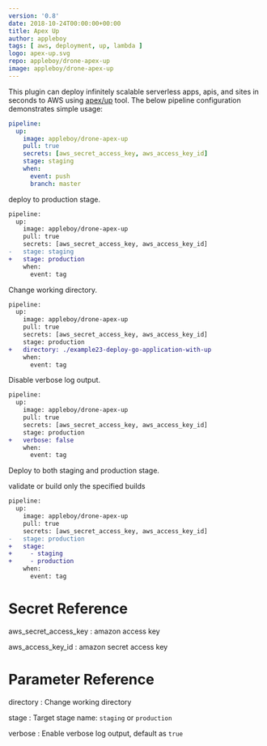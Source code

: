 ```yaml
---
version: '0.8'
date: 2018-10-24T00:00:00+00:00
title: Apex Up
author: appleboy
tags: [ aws, deployment, up, lambda ]
logo: apex-up.svg
repo: appleboy/drone-apex-up
image: appleboy/drone-apex-up
---
```


This plugin can deploy infinitely scalable serverless apps, apis, and sites in seconds to AWS using [apex/up](https://github.com/apex/up) tool. The below pipeline configuration demonstrates simple usage:

```yaml
pipeline:
  up:
    image: appleboy/drone-apex-up
    pull: true
    secrets: [aws_secret_access_key, aws_access_key_id]
    stage: staging
    when:
      event: push
      branch: master
```

deploy to production stage.

```diff
pipeline:
  up:
    image: appleboy/drone-apex-up
    pull: true
    secrets: [aws_secret_access_key, aws_access_key_id]
-   stage: staging
+   stage: production
    when:
      event: tag
```

Change working directory.

```diff
pipeline:
  up:
    image: appleboy/drone-apex-up
    pull: true
    secrets: [aws_secret_access_key, aws_access_key_id]
    stage: production
+   directory: ./example23-deploy-go-application-with-up
    when:
      event: tag
```

Disable verbose log output.

```diff
pipeline:
  up:
    image: appleboy/drone-apex-up
    pull: true
    secrets: [aws_secret_access_key, aws_access_key_id]
    stage: production
+   verbose: false
    when:
      event: tag
```

Deploy to both staging and production stage.

validate or build only the specified builds

```diff
pipeline:
  up:
    image: appleboy/drone-apex-up
    pull: true
    secrets: [aws_secret_access_key, aws_access_key_id]
-   stage: production
+   stage:
+     - staging
+     - production
    when:
      event: tag
```

# Secret Reference

aws_secret_access_key
: amazon access key

aws_access_key_id
: amazon secret access key

# Parameter Reference

directory
: Change working directory

stage
: Target stage name: `staging` or `production`

verbose
: Enable verbose log output, default as `true`
